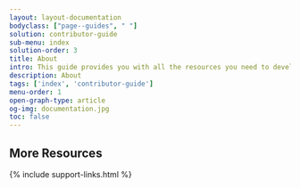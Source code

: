 ```yaml
---
layout: layout-documentation
bodyclass: ["page--guides", " "]
solution: contributor-guide
sub-menu: index
solution-order: 3
title: About
intro: This guide provides you with all the resources you need to develop on Weaviate and it's related offerings.
description: About
tags: ['index', 'contributor-guide']
menu-order: 1
open-graph-type: article
og-img: documentation.jpg
toc: false
---
```


## More Resources

{% include support-links.html %}
